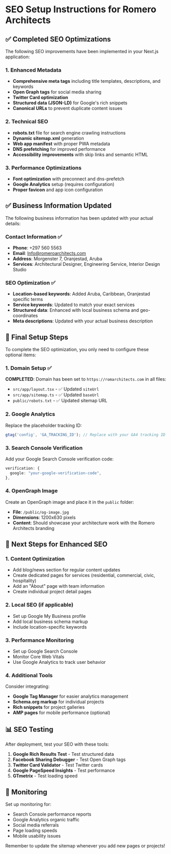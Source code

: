 # SEO Setup Instructions for Romero Architects

## ✅ Completed SEO Optimizations

The following SEO improvements have been implemented in your Next.js application:

### 1. Enhanced Metadata
- **Comprehensive meta tags** including title templates, descriptions, and keywords
- **Open Graph tags** for social media sharing
- **Twitter Card optimization**
- **Structured data (JSON-LD)** for Google's rich snippets
- **Canonical URLs** to prevent duplicate content issues

### 2. Technical SEO
- **robots.txt** file for search engine crawling instructions
- **Dynamic sitemap.xml** generation
- **Web app manifest** with proper PWA metadata
- **DNS prefetching** for improved performance
- **Accessibility improvements** with skip links and semantic HTML

### 3. Performance Optimizations
- **Font optimization** with preconnect and dns-prefetch
- **Google Analytics** setup (requires configuration)
- **Proper favicon** and app icon configuration

## ✅ Business Information Updated

The following business information has been updated with your actual details:

### Contact Information ✅
- **Phone**: +297 560 5563
- **Email**: Info@romeroarchitects.com
- **Address**: Morgenster 7, Oranjestad, Aruba
- **Services**: Architectural Designer, Engineering Service, Interior Design Studio

### SEO Optimization ✅
- **Location-based keywords**: Added Aruba, Caribbean, Oranjestad specific terms
- **Service keywords**: Updated to match your exact services
- **Structured data**: Enhanced with local business schema and geo-coordinates
- **Meta descriptions**: Updated with your actual business description

## 🔧 Final Setup Steps

To complete the SEO optimization, you only need to configure these optional items:

### 1. Domain Setup ✅
**COMPLETED**: Domain has been set to `https://romarchitects.com` in all files:
- `src/app/layout.tsx` - ✅ Updated `siteUrl`
- `src/app/sitemap.ts` - ✅ Updated `baseUrl` 
- `public/robots.txt` - ✅ Updated sitemap URL

### 2. Google Analytics
Replace the placeholder tracking ID:
```typescript
gtag('config', 'GA_TRACKING_ID'); // Replace with your GA4 tracking ID (e.g., 'G-XXXXXXXXXX')
```

### 3. Search Console Verification
Add your Google Search Console verification code:
```typescript
verification: {
  google: "your-google-verification-code",
},
```

### 4. OpenGraph Image
Create an OpenGraph image and place it in the `public` folder:
- **File**: `/public/og-image.jpg`
- **Dimensions**: 1200x630 pixels
- **Content**: Should showcase your architecture work with the Romero Architects branding

## 🚀 Next Steps for Enhanced SEO

### 1. Content Optimization
- Add blog/news section for regular content updates
- Create dedicated pages for services (residential, commercial, civic, hospitality)
- Add an "About" page with team information
- Create individual project detail pages

### 2. Local SEO (if applicable)
- Set up Google My Business profile
- Add local business schema markup
- Include location-specific keywords

### 3. Performance Monitoring
- Set up Google Search Console
- Monitor Core Web Vitals
- Use Google Analytics to track user behavior

### 4. Additional Tools
Consider integrating:
- **Google Tag Manager** for easier analytics management
- **Schema.org markup** for individual projects
- **Rich snippets** for project galleries
- **AMP pages** for mobile performance (optional)

## 📊 SEO Testing

After deployment, test your SEO with these tools:
1. **Google Rich Results Test** - Test structured data
2. **Facebook Sharing Debugger** - Test Open Graph tags
3. **Twitter Card Validator** - Test Twitter cards
4. **Google PageSpeed Insights** - Test performance
5. **GTmetrix** - Test loading speed

## 📝 Monitoring

Set up monitoring for:
- Search Console performance reports
- Google Analytics organic traffic
- Social media referrals
- Page loading speeds
- Mobile usability issues

Remember to update the sitemap whenever you add new pages or projects!
